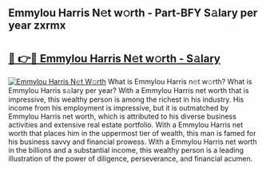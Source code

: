 ## Emmylou Harris N𝚎t w𝚘rth - Part-BFY S𝚊lary per year zxrmx

# <h2><a href="http://gc3wiau.nevu.top/?p=Emmylou+Harris">🔗 👉🔴 Emmylou Harris N𝚎t w𝚘rth - S𝚊lary</a></h2>

[![Emmylou Harris N𝚎t W𝚘rth](https://i.imgur.com/Oavwk0R.jpeg)](http://gc3wiau.nevu.top/?p=Emmylou+Harris)
What is Emmylou Harris n𝚎t w𝚘rth? What is Emmylou Harris s𝚊lary per year?
With a Emmylou Harris net worth that is impressive, this wealthy person is among the richest in his industry. His income from his employment is impressive, but it is outmatched by Emmylou Harris net worth, which is attributed to his diverse business activities and extensive real estate portfolio. With a Emmylou Harris net worth that places him in the uppermost tier of wealth, this man is famed for his business savvy and financial prowess. With a Emmylou Harris net worth in the billions and a substantial income, this wealthy person is a leading illustration of the power of diligence, perseverance, and financial acumen.
